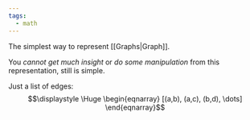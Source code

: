 ```yaml
---
tags:
  - math
---
```

The simplest way to represent [[Graphs|Graph]]. 

You *cannot get much insight* or *do some manipulation* from this representation, still is simple.

Just a list of edges:
$$\displaystyle \Huge \begin{eqnarray} 
[(a,b), (a,c), (b,d), \dots]
\end{eqnarray}$$
